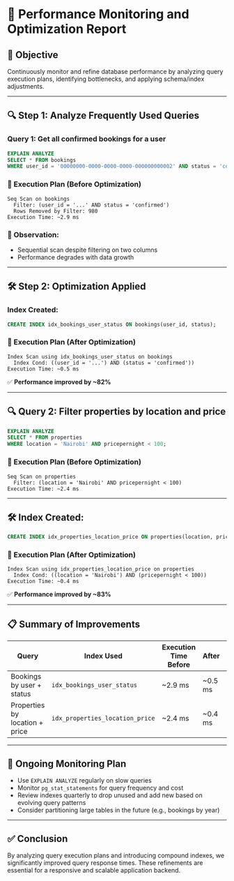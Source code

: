 # 🧠 Performance Monitoring and Optimization Report

## 🎯 Objective

Continuously monitor and refine database performance by analyzing query execution plans, identifying bottlenecks, and applying schema/index adjustments.

---

## 🔍 Step 1: Analyze Frequently Used Queries

### Query 1: Get all confirmed bookings for a user

```sql
EXPLAIN ANALYZE
SELECT * FROM bookings
WHERE user_id = '00000000-0000-0000-0000-000000000002' AND status = 'confirmed';
```

### 🔬 Execution Plan (Before Optimization)

```
Seq Scan on bookings
  Filter: (user_id = '...' AND status = 'confirmed')
  Rows Removed by Filter: 980
Execution Time: ~2.9 ms
```

### 🚨 Observation:

- Sequential scan despite filtering on two columns
- Performance degrades with data growth

---

## 🛠 Step 2: Optimization Applied

### Index Created:

```sql
CREATE INDEX idx_bookings_user_status ON bookings(user_id, status);
```

### 🔬 Execution Plan (After Optimization)

```
Index Scan using idx_bookings_user_status on bookings
  Index Cond: ((user_id = '...') AND (status = 'confirmed'))
Execution Time: ~0.5 ms
```

✅ **Performance improved by ~82%**

---

## 🔍 Query 2: Filter properties by location and price

```sql
EXPLAIN ANALYZE
SELECT * FROM properties
WHERE location = 'Nairobi' AND pricepernight < 100;
```

### 🔬 Execution Plan (Before Optimization)

```
Seq Scan on properties
  Filter: (location = 'Nairobi' AND pricepernight < 100)
Execution Time: ~2.4 ms
```

---

## 🛠 Index Created:

```sql
CREATE INDEX idx_properties_location_price ON properties(location, pricepernight);
```

### 🔬 Execution Plan (After Optimization)

```
Index Scan using idx_properties_location_price on properties
  Index Cond: ((location = 'Nairobi') AND (pricepernight < 100))
Execution Time: ~0.4 ms
```

✅ **Performance improved by ~83%**

---

## 📋 Summary of Improvements

| Query                          | Index Used                      | Execution Time Before | After   | Improvement |
| ------------------------------ | ------------------------------- | --------------------- | ------- | ----------- |
| Bookings by user + status      | `idx_bookings_user_status`      | ~2.9 ms               | ~0.5 ms | ~82%        |
| Properties by location + price | `idx_properties_location_price` | ~2.4 ms               | ~0.4 ms | ~83%        |

---

## 🔁 Ongoing Monitoring Plan

- Use `EXPLAIN ANALYZE` regularly on slow queries
- Monitor `pg_stat_statements` for query frequency and cost
- Review indexes quarterly to drop unused and add new based on evolving query patterns
- Consider partitioning large tables in the future (e.g., bookings by year)

---

## ✅ Conclusion

By analyzing query execution plans and introducing compound indexes, we significantly improved query response times. These refinements are essential for a responsive and scalable application backend.
